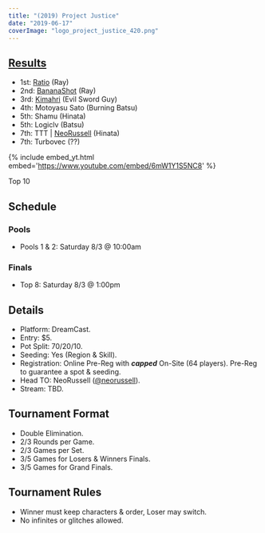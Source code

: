 ```yaml
---
title: "(2019) Project Justice"
date: "2019-06-17"
coverImage: "logo_project_justice_420.png"
---
```


## [Results](https://smash.gg/tournament/animevo-2019/events/project-justice/overview)

- 1st: [Ratio](@arinojeffry) (Ray)
- 2nd: [BananaShot](@bananashot3) (Ray)
- 3rd: [Kimahri](@kimahrist) (Evil Sword Guy)
- 4th: Motoyasu Sato (Burning Batsu)
- 5th: Shamu (Hinata)
- 5th: Logiclv (Batsu)
- 7th: TTT \| [NeoRussell](@neorussell) (Hinata)
- 7th: Turbovec (??)

{% include embed_yt.html embed='https://www.youtube.com/embed/6mW1Y1S5NC8' %}

Top 10

## Schedule

### Pools

- Pools 1 & 2: Saturday 8/3 @ 10:00am

### Finals

- Top 8: Saturday 8/3 @ 1:00pm

## Details

- Platform: DreamCast.
- Entry: $5.
- Pot Split: 70/20/10.
- Seeding: Yes (Region & Skill).
- Registration: Online Pre-Reg with **_capped_** On-Site (64 players). Pre-Reg to guarantee a spot & seeding.
- Head TO: NeoRussell ([@neorussell](https://twitter.com/neorussell)).
- Stream: TBD.

## Tournament Format

- Double Elimination.
- 2/3 Rounds per Game.
- 2/3 Games per Set.
- 3/5 Games for Losers & Winners Finals.
- 3/5 Games for Grand Finals.

## Tournament Rules

- Winner must keep characters & order, Loser may switch.
- No infinites or glitches allowed.
